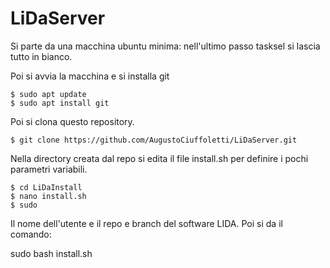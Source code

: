 # LiDaServer

Si parte da una macchina ubuntu minima: nell'ultimo passo tasksel si lascia tutto in bianco.

Poi si avvia la macchina e si installa git

    $ sudo apt update
    $ sudo apt install git

Poi si clona questo repository. 

    $ git clone https://github.com/AugustoCiuffoletti/LiDaServer.git

Nella directory creata dal repo si edita il file install.sh per definire i pochi parametri variabili.

    $ cd LiDaInstall
    $ nano install.sh
    $ sudo 

Il nome dell'utente e il repo e branch del software LIDA. Poi si da il comando:

sudo bash install.sh

 
